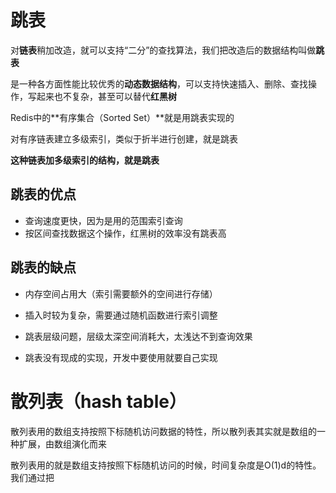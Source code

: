 # 跳表

对**链表**稍加改造，就可以支持“二分”的查找算法，我们把改造后的数据结构叫做**跳表**

是一种各方面性能比较优秀的**动态数据结构**，可以支持快速插入、删除、查找操作，写起来也不复杂，甚至可以替代**红黑树**

Redis中的**有序集合（Sorted Set）**就是用跳表实现的

对有序链表建立多级索引，类似于折半进行创建，就是跳表

**这种链表加多级索引的结构，就是跳表**

## 跳表的优点

+ 查询速度更快，因为是用的范围索引查询
+ 按区间查找数据这个操作，红黑树的效率没有跳表高

## 跳表的缺点

+ 内存空间占用大（索引需要额外的空间进行存储）

+ 插入时较为复杂，需要通过随机函数进行索引调整
+ 跳表层级问题，层级太深空间消耗大，太浅达不到查询效果
+ 跳表没有现成的实现，开发中要使用就要自己实现

# 散列表（hash table）

散列表用的数组支持按照下标随机访问数据的特性，所以散列表其实就是数组的一种扩展，由数组演化而来

散列表用的就是数组支持按照下标随机访问的时候，时间复杂度是O(1)d的特性。我们通过把